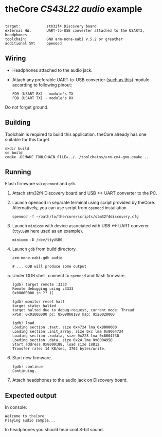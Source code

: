 # theCore _CS43L22 audio_ example

 ```

 target:            stm32f4 Discovery board
 external HW:       UART-to-USB converter attached to the USART3, headphones
 toolchain:         GNU arm-none-eabi v.5.2 or greather
 additional SW:     openocd
 ```

## Wiring

 - Headphones attached to the audio jack.

 - Attach any preferable UART-to-USB converter ([such as this](http://www.geekfactory.mx/wp-content/uploads/2013/06/converdidor_usb_ttl_rs232_pl_2303hx_01.jpg))
module according to following pinout:
   ```
   PD9 (USART RX) - module's TX
   PD8 (USART TX) - module's RX
   ```

Do not forget ground.

## Building

Toolchain is required to build this application. theCore already has one suitable
for this target.

```
mkdir build
cd build
cmake -DCMAKE_TOOLCHAIN_FILE=../../toolchains/arm-cm4-gnu.cmake ..
```

## Running

Flash firmware via `openocd` and `gdb`.

1. Attach stm32f4 Discovery board and USB <-> UART converter to the PC.
1. Launch openocd in separate terminal using script provided by theCore. Alternatively, you can use script from `openocd` installation.

    ```
    openocd -f ~/path/to/the/core/scripts/stm32f4discovery.cfg
    ```
1. Launch `minicom` with device associated with USB <-> UART converer
    (`ttyUSB0` here used as an example).

    ```
    minicom -D /dev/ttyUSB0
    ```

1. Launch `gdb` from build directory.

    ```
    arm-none-eabi-gdb audio

    # ... GDB will produce some output

    ```
1. Under GDB shell, connect to `openocd` and flash firmware.

    ```
    (gdb) target remote :3333
    Remote debugging using :3333
    0x00000000 in ?? ()

    (gdb) monitor reset halt
    target state: halted
    target halted due to debug-request, current mode: Thread
    xPSR: 0x01000000 pc: 0x08000188 msp: 0x20020000

    (gdb) load
    Loading section .text, size 0x4724 lma 0x8000000
    Loading section .init_array, size 0xc lma 0x8004724
    Loading section .rodata, size 0x228 lma 0x8004730
    Loading section .data, size 0x24 lma 0x8004958
    Start address 0x8000188, load size 18812
    Transfer rate: 14 KB/sec, 3762 bytes/write.

    ```

1. Start new firmware.

    ```
    (gdb) continue
    Continuing.

    ```

1. Attach headphones to the audio jack on Discovery board.

## Expected output

In console:
```
Welcome to theCore
Playing audio sample...
```

In headphones you should hear cool 8-bit sound.


